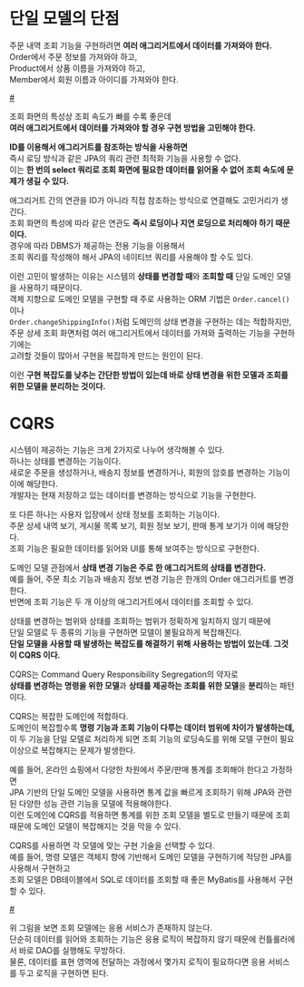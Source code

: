 # 단일 모델의 단점  
주문 내역 조회 기능을 구현하려면 **여러 애그리거트에서 데이터를 가져와야 한다.**           
Order에서 주문 정보를 가져와야 하고,           
Product에서 상품 이름을 가져와야 하고,           
Member에서 회원 이름과 아이디를 가져와야 한다.      
   
[#](#)   
  
조회 화면의 특성상 조회 속도가 빠를 수록 좋은데           
**여러 애그리거트에서 데이터를 가져와야 할 경우 구현 방법을 고민해야 한다.**        
            
**ID를 이용해서 애그리거트를 참조하는 방식을 사용하면**         
즉시 로딩 방식과 같은 JPA의 쿼리 관련 최적화 기능을 사용할 수 없다.         
이는 **한 번의 select 쿼리로 조회 화면에 필요한 데이터를 읽어올 수 없어 조회 속도에 문제가 생길 수 있다.**        
   
애그리거트 간의 연관을 ID가 아니라 직접 참조하는 방식으로 연결해도 고민거리가 생긴다.              
조회 화면의 특성에 따라 같은 연관도 **즉시 로딩이나 지연 로딩으로 처리해야 하기 때문이다.**              
경우에 따라 DBMS가 제공하는 전용 기능을 이용해서            
조회 쿼리를 작성해야 해서 JPA의 네이티브 쿼리를 사용해야 할 수도 있다.               
                            
이런 고민이 발생하는 이유는 시스템의 **상태를 변경할 때**와 **조회할 때** 단일 도메인 모델을 사용하기 때문이다.              
객체 지향으로 도메인 모델을 구현할 때 주로 사용하는 ORM 기법은 `Order.cancel()` 이나               
`Order.changeShippingInfo()`처럼 도메인의 상태 변경을 구현하는 데는 적합하지만,            
주문 상세 조회 화면처럼 여러 애그리거트에서 데이터를 가져와 출력하는 기능을 구현하기에는       
고려할 것들이 많아서 구현을 복잡하게 만드는 원인이 된다.          
        
이런 **구현 복잡도를 낮추는 간단한 방법이 있는데 바로 상태 변경을 위한 모델과 조회를 위한 모델을 분리하는 것이다.**              
     
# CQRS       
시스템이 제공하는 기능은 크게 2가지로 나누어 생각해볼 수 있다.                  
하나는 상태를 변경하는 기능이다.                    
새로운 주문을 생성하거나, 배송지 정보를 변경하거나, 회원의 암호를 변경하는 기능이 이에 해당한다.                  
개발자는 현재 저장하고 있는 데이터를 변경하는 방식으로 기능을 구현한다.       
  
또 다른 하나는 사용자 입장에서 상태 정보를 조회하는 기능이다.         
주문 상세 내역 보기, 게시물 목록 보기, 회원 정보 보기, 판매 통계 보기가 이에 해당한다.       
조회 기능은 필요한 데이터를 읽어와 UI를 통해 보여주는 방식으로 구현한다.    
       
도메인 모델 관점에서 **상태 변경 기능은 주로 한 애그리거트의 상태를 변경한다.**        
예를 들어, 주문 최소 기능과 배송지 정보 변경 기능은 한개의 Order 애그리거트를 변경한다.    
반면에 조회 기능은 두 개 이상의 애그리거트에서 데이터를 조회할 수 있다.    
    
상태를 변경하는 범위와 상태를 조회하는 범위가 정확하게 일치하지 않기 때문에    
단일 모델로 두 종류의 기능을 구현하면 모델이 불필요하게 복잡해진다.    
**단일 모델을 사용할 때 발생하는 복잡도를 해결하기 위해 사용하는 방법이 있는데. 그것이 CQRS 이다.**   
  
CQRS는 Command Query Responsibility Segregation의 약자로      
**상태를 변경하는 명령을 위한 모델**과 **상태를 제공하는 조회를 위한 모델**을 **분리**하는 패턴이다.     
          
CQRS는 복잡한 도메인에 적합하다.           
도메인이 복잡할수록 **명령 기능과 조회 기능이 다루는 데이터 범위에 차이가 발생하는데,**        
이 두 기능을 단일 모델로 처리하게 되면 조회 기능의 로딩속도를 위해 모델 구현이 필요 이상으로 복잡해지는 문제가 발생한다.     
      
예를 들어, 온라인 쇼핑에서 다양한 차원에서 주문/판매 통계를 조회해야 한다고 가정하면     
JPA 기반의 단일 도메인 모델을 사용하면 통계 값을 빠르게 조회하기 위해 JPA와 관련된 다양한 성능 관련 기능을 모델에 적용해야한다.       
이런 도메인에 CQRS를 적용하면 통계를 위한 조회 모델을 별도로 만들기 때문에 조회 때문에 도메인 모델이 복잡해지는 것을 막을 수 있다.   
  
CQRS를 사용하면 각 모델에 맞는 구현 기술을 선택할 수 있다.     
예를 들어, 명령 모델은 객체지 향에 기반해서 도메인 모델을 구현하기에 적당한 JPA를 사용해서 구현하고     
조회 모델은 DB테이블에서 SQL로 데이터를 조회할 때 좋은 MyBatis를 사용해서 구현할 수 있다.      

[#](#)   

위 그림을 보면 조회 모델에는 응용 서비스가 존재하지 않는다.         
단순히 데이터를 읽어와 조회하는 기능은 응용 로직이 복잡하지 않기 때문에 컨틀롤러에서 바로 DAO를 실행해도 무방하다.            
물론, 데이터를 표현 영역에 전달하는 과정에서 몇가지 로직이 필요하다면 응용 서비스를 두고 로직을 구현하면 된다.      




  
